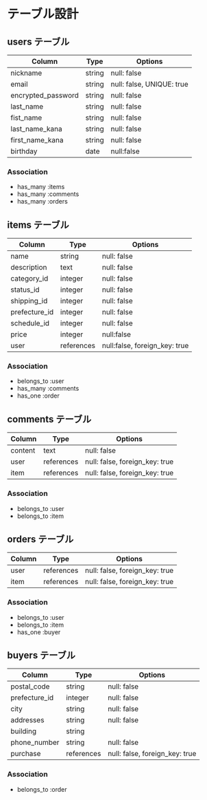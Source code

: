 # テーブル設計

## users テーブル

| Column             | Type       | Options                  |
| ------------------ | ---------- | ------------------------ |
| nickname           | string     | null: false              |
| email              | string     | null: false, UNIQUE: true|
| encrypted_password | string     | null: false              |
| last_name          | string     | null: false              |
| fist_name          | string     | null: false              |
| last_name_kana     | string     | null: false              |
| first_name_kana    | string     | null: false              |
| birthday           | date       | null:false               |

### Association

- has_many :items
- has_many :comments
- has_many :orders

## items テーブル

| Column        | Type        | Options                        |
| ------------- | ----------- | ------------------------------ |
| name          | string      | null: false                    |
| description   | text        | null: false                    |
| category_id   | integer     | null: false                    |
| status_id     | integer     | null: false                    |
| shipping_id   | integer     | null: false                    |
| prefecture_id | integer     | null: false                    |
| schedule_id   | integer     | null: false                    |
| price         | integer     | null:false                     |
| user          | references  | null:false, foreign_key: true  |

### Association

- belongs_to :user
- has_many :comments
- has_one :order

## comments テーブル

| Column  | Type       | Options                        |
| ------- | ---------- | ------------------------------ |
| content | text       | null: false                    |
| user    | references | null: false, foreign_key: true |
| item    | references | null: false, foreign_key: true |

### Association

- belongs_to :user
- belongs_to :item

## orders テーブル

| Column  | Type       | Options                        |
| ------- | ---------- | ------------------------------ |
| user    | references | null: false, foreign_key: true |
| item    | references | null: false, foreign_key: true |

### Association

- belongs_to :user
- belongs_to :item
- has_one :buyer

## buyers テーブル

| Column        | Type       | Options                        |
| ------------- | ---------- | ------------------------------ |
| postal_code   | string     | null: false                    |
| prefecture_id | integer    | null: false                    |
| city          | string     | null: false                    |
| addresses     | string     | null: false                    |
| building      | string     |                                |
| phone_number  | string     | null: false                    |
| purchase      | references | null: false, foreign_key: true |

### Association

- belongs_to :order